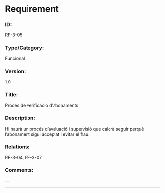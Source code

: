 # Requirement

### ID:
RF-3-05

### Type/Category:
Funcional

### Version:
1.0

### Title:
Proces de verificacio d'abonaments

### Description:
Hi haurà un procés d’avaluació i supervisió que caldrà seguir perquè l’abonament sigui acceptat i evitar el frau. 

### Relations:
RF-3-04, RF-3-07

### Comments:
--

---